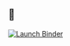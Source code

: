 ## 🧪 

[![Launch Binder](https://mybinder.org/badge_logo.svg)](https://mybinder.org/v2/gh/hyolimkang/vaccine_impact_course/HEAD?filepath=intro_vimc.ipynb)
